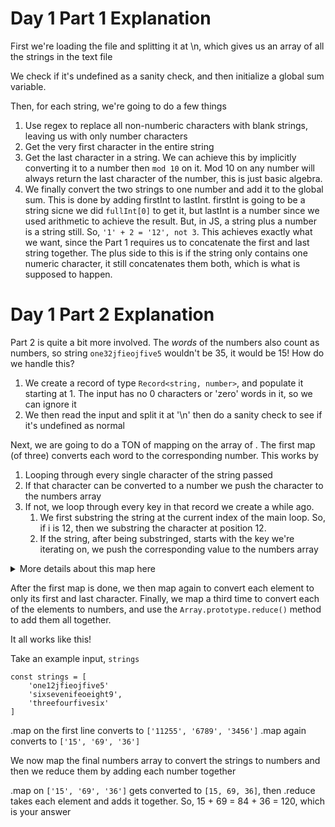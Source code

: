 # Day 1 Part 1 Explanation

First we're loading the file and splitting it at \n, which gives us an array of all the strings in the text file

We check if it's undefined as a sanity check, and then initialize a global sum variable.

Then, for each string, we're going to do a few things

1. Use regex to replace all non-numberic characters with blank strings, leaving us with only number characters
2. Get the very first character in the entire string
3. Get the last character in a string. We can achieve this by implicitly converting it to a number then `mod 10` on it. Mod 10 on any number will always return the last character of the number, this is just basic algebra.
4. We finally convert the two strings to one number and add it to the global sum. This is done by adding firstInt to lastInt. firstInt is going to be a string sicne we did `fullInt[0]` to get it, but lastInt is a number since we used arithmetic to achieve the result. But, in JS, a string plus a number is a string still. So, `'1' + 2 = '12', not 3`. This achieves exactly what we want, since the Part 1 requires us to concatenate the first and last string together. The plus side to this is if the string only contains one numeric character, it still concatenates them both, which is what is supposed to happen.

# Day 1 Part 2 Explanation

Part 2 is quite a bit more involved. The _words_ of the numbers also count as numbers, so string `one32jfieojfive5` wouldn't be 35, it would be 15! How do we handle this?

1. We create a record of type `Record<string, number>`, and populate it starting at 1. The input has no 0 characters or 'zero' words in it, so we can ignore it
2. We then read the input and split it at '\n' then do a sanity check to see if it's undefined as normal

Next, we are going to do a TON of mapping on the array of . The first map (of three) converts each word to the corresponding number. This works by

1. Looping through every single character of the string passed
2. If that character can be converted to a number we push the character to the numbers array
3. If not, we loop through every key in that record we create a while ago.
    1. We first substring the string at the current index of the main loop. So, if i is 12, then we substring the character at position 12.
    2. If the string, after being substringed, starts with the key we're iterating on, we push the corresponding value to the numbers array

<details><summary>More details about this map here</summary>

This is can be confusing, so let me list an example using the string of 'one12jfieojfive5':

1. We start at position 0, so we then check if 'o' is a number. It isn't, so ignore it and go to the inside loop
2. We start at the first key in the `wordsToNum` record, which happens to be 'one'. After substringing the original string at position 0, we check to see if it starts with 'one'. It does! Let's push `wordsToNums[key]` to the numbers array, which is 1.
3. Next, i = 1. string[1] is 'n', which isn't a number. Substring the array at position 1, which cuts off the 'o', leaving us with 'ne12jfieojfive5'. Looping through every single key in the `wordsToNum` array leave us with nothing, so continue on.

Eventually, we get to i = 3. Is '1' a number? Yes! Push it to the array.

That's the gist! Continuing on to our next two maps

---

</details>

After the first map is done, we then map again to convert each element to only its first and last character. Finally, we map a third time to convert each of the elements to numbers, and use the `Array.prototype.reduce()` method to add them all together.

It all works like this!

Take an example input, `strings`

```
const strings = [
    'one12jfieojfive5'
    'sixsevenifeoeight9',
    'threefourfivesix'
]
```

.map on the first line converts to `['11255', '6789', '3456']`
.map again converts to `['15', '69', '36']`

We now map the final numbers array to convert the strings to numbers and then we reduce them by adding each number together

.map on `['15', '69', '36']` gets converted to `[15, 69, 36]`, then .reduce takes each element and adds it together. So, 15 + 69 = 84 + 36 = 120, which is your answer
